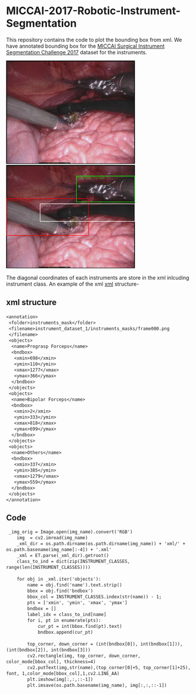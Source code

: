 # MICCAI-2017-Robotic-Instrument-Segmentation

This repository contains the code to plot the bounding box from xml. We have annotated bounding box for the [MICCAI Surgical Instrument Segmentation Challenge 2017](https://endovissub2017-roboticinstrumentsegmentation.grand-challenge.org/) dataset for the instruments.

<p float="center">
  <img src="instrument_dataset_1/images/frame000.jpg" width="350" />
  <img src="frame000.jpg" width="350" /> 
</p>

The diagonal coordinates of each instruments are store in the xml inlcuding instrument class. An example of the xml [xml](https://github.com/mobarakol/MICCAI-2017-Robotic-Instrument-Segmentation/blob/master/instrument_dataset_1/xml/frame000.xml) structure-


## xml structure
```
<annotation>
 <folder>instruments_mask</folder>
 <filename>instrument_dataset_1/instruments_masks/frame000.png
 </filename>
 <objects>
  <name>Prograsp Forceps</name>
  <bndbox>
   <xmin>698</xmin>
   <ymin>110</ymin>
   <xmax>1277</xmax>
   <ymax>366</ymax>
  </bndbox>
 </objects>
 <objects>
  <name>Bipolar Forceps</name>
  <bndbox>
   <xmin>2</xmin>
   <ymin>333</ymin>
   <xmax>818</xmax>
   <ymax>699</ymax>
  </bndbox>
 </objects>
 <objects>
  <name>Others</name>
  <bndbox>
   <xmin>337</xmin>
   <ymin>385</ymin>
   <xmax>1279</xmax>
   <ymax>559</ymax>
  </bndbox>
 </objects>
</annotation>
```

## Code
```
 _img_orig = Image.open(img_name).convert('RGB')
    img  = cv2.imread(img_name)
    _xml_dir = os.path.dirname(os.path.dirname(img_name)) + 'xml/' + os.path.basename(img_name[:-4]) + '.xml'
    _xml = ET.parse(_xml_dir).getroot()
    class_to_ind = dict(zip(INSTRUMENT_CLASSES, range(len(INSTRUMENT_CLASSES))))
    
    for obj in _xml.iter('objects'):
        name = obj.find('name').text.strip()
        bbox = obj.find('bndbox')
        bbox_col = INSTRUMENT_CLASSES.index(str(name)) - 1;
        pts = ['xmin', 'ymin', 'xmax', 'ymax']
        bndbox = []
        label_idx = class_to_ind[name]
        for i, pt in enumerate(pts):         
            cur_pt = int(bbox.find(pt).text)
            bndbox.append(cur_pt)
            
        top_corner, down_corner = (int(bndbox[0]), int(bndbox[1])), (int(bndbox[2]), int(bndbox[3]))
        cv2.rectangle(img, top_corner, down_corner, color_mode[bbox_col], thickness=4)
        cv2.putText(img,str(name),(top_corner[0]+5, top_corner[1]+25), font, 1,color_mode[bbox_col],1,cv2.LINE_AA)       
        plt.imshow(img[:,:,::-1])
        plt.imsave(os.path.basename(img_name), img[:,:,::-1])
```
